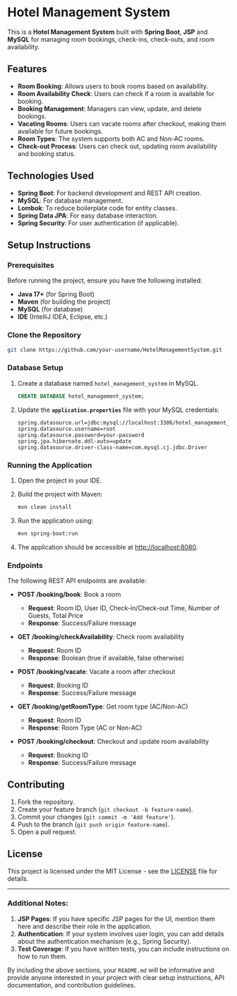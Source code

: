 # Hotel Management System

This is a **Hotel Management System** built with **Spring Boot**, **JSP**  and **MySQL** for managing room bookings, check-ins, check-outs, and room availability.

## Features

- **Room Booking**: Allows users to book rooms based on availability.
- **Room Availability Check**: Users can check if a room is available for booking.
- **Booking Management**: Managers can view, update, and delete bookings.
- **Vacating Rooms**: Users can vacate rooms after checkout, making them available for future bookings.
- **Room Types**: The system supports both AC and Non-AC rooms.
- **Check-out Process**: Users can check out, updating room availability and booking status.

## Technologies Used

- **Spring Boot**: For backend development and REST API creation.
- **MySQL**: For database management.
- **Lombok**: To reduce boilerplate code for entity classes.
- **Spring Data JPA**: For easy database interaction.
- **Spring Security**: For user authentication (if applicable).

## Setup Instructions

### Prerequisites

Before running the project, ensure you have the following installed:

- **Java 17+** (for Spring Boot)
- **Maven** (for building the project)
- **MySQL** (for database)
- **IDE** (IntelliJ IDEA, Eclipse, etc.)

### Clone the Repository

```bash
git clone https://github.com/your-username/HotelManagementSystem.git
```

### Database Setup

1. Create a database named `hotel_management_system` in MySQL.
   
   ```sql
   CREATE DATABASE hotel_management_system;
   ```

2. Update the **`application.properties`** file with your MySQL credentials:

   ```properties
   spring.datasource.url=jdbc:mysql://localhost:3306/hotel_management_system
   spring.datasource.username=root
   spring.datasource.password=your-password
   spring.jpa.hibernate.ddl-auto=update
   spring.datasource.driver-class-name=com.mysql.cj.jdbc.Driver
   ```

### Running the Application

1. Open the project in your IDE.
2. Build the project with Maven:

   ```bash
   mvn clean install
   ```

3. Run the application using:

   ```bash
   mvn spring-boot:run
   ```

4. The application should be accessible at [http://localhost:8080](http://localhost:8080).

### Endpoints

The following REST API endpoints are available:

- **POST /booking/book**: Book a room
  - **Request**: Room ID, User ID, Check-in/Check-out Time, Number of Guests, Total Price
  - **Response**: Success/Failure message

- **GET /booking/checkAvailability**: Check room availability
  - **Request**: Room ID
  - **Response**: Boolean (true if available, false otherwise)

- **POST /booking/vacate**: Vacate a room after checkout
  - **Request**: Booking ID
  - **Response**: Success/Failure message

- **GET /booking/getRoomType**: Get room type (AC/Non-AC)
  - **Request**: Room ID
  - **Response**: Room Type (AC or Non-AC)

- **POST /booking/checkout**: Checkout and update room availability
  - **Request**: Booking ID
  - **Response**: Success/Failure message

## Contributing

1. Fork the repository.
2. Create your feature branch (`git checkout -b feature-name`).
3. Commit your changes (`git commit -m 'Add feature'`).
4. Push to the branch (`git push origin feature-name`).
5. Open a pull request.

## License

This project is licensed under the MIT License - see the [LICENSE](LICENSE) file for details.

---

### Additional Notes:
1. **JSP Pages**: If you have specific JSP pages for the UI, mention them here and describe their role in the application.
2. **Authentication**: If your system involves user login, you can add details about the authentication mechanism (e.g., Spring Security).
3. **Test Coverage**: If you have written tests, you can include instructions on how to run them.

By including the above sections, your `README.md` will be informative and provide anyone interested in your project with clear setup instructions, API documentation, and contribution guidelines.
